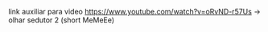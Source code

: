 link auxiliar para video 
https://www.youtube.com/watch?v=oRvND-r57Us -> olhar sedutor 2 (short MeMeEe)